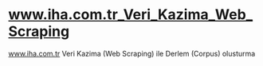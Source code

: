 # www.iha.com.tr_Veri_Kazima_Web_Scraping
 www.iha.com.tr Veri Kazima (Web Scraping) ile Derlem (Corpus) olusturma
